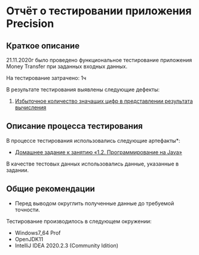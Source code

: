 # Отчёт о тестировании приложения Precision

## Краткое описание

21.11.2020г  было проведено функциональное тестирование приложения Money Transfer при заданных входных данных. 

На тестирование затрачено: 1ч

В результате тестирования выявлены следующие дефекты:
1. [Избыточное количество значащих цифр в представлении результата вычисления](https://github.com/kos-vkg/Java_1.2_Task2/issues/1#issue-748059347)

## Описание процесса тестирования

В процессе тестирования использовались следующие артефакты*:
* [Домашнее задание к занятию «1.2. Программирование на Java»](https://github.com/netology-code/javaqa-homeworks/tree/master/programming)

В качестве тестовых данных использовались данные, указанные в задании.

## Общие рекомендации
* Перед выводом округлить полученные данные до требуемой точности. 

Тестирование производилось в следующем окружении:
* Windows7_64 Prof
* OpenJDK11
* IntelliJ IDEA 2020.2.3 (Community Idition) 